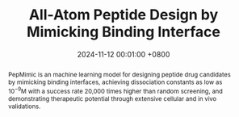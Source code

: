 ---
title:          "All-Atom Peptide Design by Mimicking Binding Interface"
date:           2024-11-12 00:01:00 +0800
selected:       true
pub:            "Nature Methods"
pub_pre:        "Submitted to "
pub_post:       ', under review.'
# pub_last:       ' <span class="badge badge-pill badge-publication badge-success">Spotlight</span>'
pub_date:       "2024"

abstract: >-
  PepMimic is an machine learning model for designing peptide drug candidates by mimicking binding interfaces, achieving dissociation constants as low as $10^{-9}$M with a success rate 20,000 times higher than random screening, and demonstrating therapeutic potential through extensive cellular and in vivo validations.
cover:          /assets/images/covers/covers2.png
authors:
  - Xiangzhe Kong
  - Rui Jiao
  - Haowei Lin
  - Ruihan Guo
  - Wenbing Huang
  - Wei-Ying Ma
  - Zihua Wang
  - Yang Liu
  - Jianzhu Ma
---